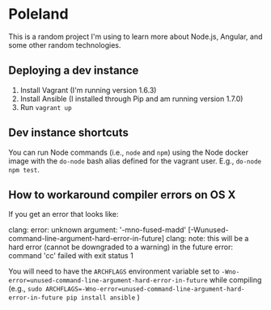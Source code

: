 Poleland
========

This is a random project I'm using to learn more about Node.js, Angular, and
some other random technologies.

Deploying a dev instance
------------------------

1. Install Vagrant (I'm running version 1.6.3)
2. Install Ansible (I installed through Pip and am running version 1.7.0)
3. Run `vagrant up`

Dev instance shortcuts
----------------------

You can run Node commands (i.e., `node` and `npm`) using the Node docker image
with the `do-node` bash alias defined for the vagrant user. E.g.,
`do-node npm test`.

How to workaround compiler errors on OS X
-----------------------------------------

If you get an error that looks like:

  clang: error: unknown argument: '-mno-fused-madd' [-Wunused-command-line-argument-hard-error-in-future]
  clang: note: this will be a hard error (cannot be downgraded to a warning) in the future
  error: command 'cc' failed with exit status 1

You will need to have the `ARCHFLAGS` environment variable set to
`-Wno-error=unused-command-line-argument-hard-error-in-future` while compiling
(e.g.,
`sudo ARCHFLAGS=-Wno-error=unused-command-line-argument-hard-error-in-future pip install ansible`
)
